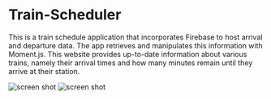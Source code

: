 # Train-Scheduler

This is a train schedule application that incorporates Firebase to host arrival and departure data. The app retrieves and manipulates this information with Moment.js. This website provides up-to-date information about various trains, namely their arrival times and how many minutes remain until they arrive at their station.

![screen shot](https://cloud.githubusercontent.com/assets/22923940/24758840/930cf95c-1ab1-11e7-902f-5fbb2ac07708.png)
![screen shot](https://cloud.githubusercontent.com/assets/22923940/24758888/a7a3c850-1ab1-11e7-9004-1540731b9e77.png)

